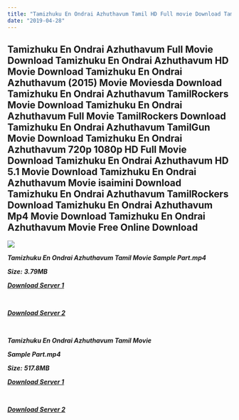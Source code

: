 ```yaml
---
title: "Tamizhuku En Ondrai Azhuthavum Tamil HD Full movie Download Tamizhuku En Ondrai Azhuthavum Tamil HD Movie Download"
date: "2019-04-28"
---
```


## Tamizhuku En Ondrai Azhuthavum Full Movie Download Tamizhuku En Ondrai Azhuthavum HD Movie Download Tamizhuku En Ondrai Azhuthavum (2015) Movie Moviesda Download Tamizhuku En Ondrai Azhuthavum TamilRockers Movie Download Tamizhuku En Ondrai Azhuthavum Full Movie TamilRockers Download Tamizhuku En Ondrai Azhuthavum TamilGun Movie Download Tamizhuku En Ondrai Azhuthavum 720p 1080p HD Full Movie Download Tamizhuku En Ondrai Azhuthavum HD 5.1 Movie Download Tamizhuku En Ondrai Azhuthavum Movie isaimini Download Tamizhuku En Ondrai Azhuthavum TamilRockers Download Tamizhuku En Ondrai Azhuthavum Mp4 Movie Download Tamizhuku En Ondrai Azhuthavum Movie Free Online Download

![](https://images.moviebuff.com/9017c44f-5e8a-49a4-a04e-e91824d4b411?w=1000)

**_Tamizhuku En Ondrai Azhuthavum Tamil Movie Sample Part.mp4_**

**_Size:_** **_3.79MB_**

**_[Download Server 1](http://s1.uptofiles.net//files/Tamil{18b9e36be58349bcedc591cb24b1d58373c4fcb8ec6c90ee99c2d93b5f4aedc9}202015{18b9e36be58349bcedc591cb24b1d58373c4fcb8ec6c90ee99c2d93b5f4aedc9}20Movies/Tamizhuku{18b9e36be58349bcedc591cb24b1d58373c4fcb8ec6c90ee99c2d93b5f4aedc9}20En{18b9e36be58349bcedc591cb24b1d58373c4fcb8ec6c90ee99c2d93b5f4aedc9}20Ondrai{18b9e36be58349bcedc591cb24b1d58373c4fcb8ec6c90ee99c2d93b5f4aedc9}20Azhuthavum{18b9e36be58349bcedc591cb24b1d58373c4fcb8ec6c90ee99c2d93b5f4aedc9}20(2015)/Tamizhuku{18b9e36be58349bcedc591cb24b1d58373c4fcb8ec6c90ee99c2d93b5f4aedc9}20En{18b9e36be58349bcedc591cb24b1d58373c4fcb8ec6c90ee99c2d93b5f4aedc9}20Ondrai{18b9e36be58349bcedc591cb24b1d58373c4fcb8ec6c90ee99c2d93b5f4aedc9}20Azhuthavum{18b9e36be58349bcedc591cb24b1d58373c4fcb8ec6c90ee99c2d93b5f4aedc9}20(640x360)/Tamizhuku{18b9e36be58349bcedc591cb24b1d58373c4fcb8ec6c90ee99c2d93b5f4aedc9}20En{18b9e36be58349bcedc591cb24b1d58373c4fcb8ec6c90ee99c2d93b5f4aedc9}20Ondrai{18b9e36be58349bcedc591cb24b1d58373c4fcb8ec6c90ee99c2d93b5f4aedc9}20Azhuthavum{18b9e36be58349bcedc591cb24b1d58373c4fcb8ec6c90ee99c2d93b5f4aedc9}20HD{18b9e36be58349bcedc591cb24b1d58373c4fcb8ec6c90ee99c2d93b5f4aedc9}20Sample.mp4)_**

**_[  
](http://s1.uptofiles.net//files/Tamil{18b9e36be58349bcedc591cb24b1d58373c4fcb8ec6c90ee99c2d93b5f4aedc9}202015{18b9e36be58349bcedc591cb24b1d58373c4fcb8ec6c90ee99c2d93b5f4aedc9}20Movies/Tamizhuku{18b9e36be58349bcedc591cb24b1d58373c4fcb8ec6c90ee99c2d93b5f4aedc9}20En{18b9e36be58349bcedc591cb24b1d58373c4fcb8ec6c90ee99c2d93b5f4aedc9}20Ondrai{18b9e36be58349bcedc591cb24b1d58373c4fcb8ec6c90ee99c2d93b5f4aedc9}20Azhuthavum{18b9e36be58349bcedc591cb24b1d58373c4fcb8ec6c90ee99c2d93b5f4aedc9}20(2015)/Tamizhuku{18b9e36be58349bcedc591cb24b1d58373c4fcb8ec6c90ee99c2d93b5f4aedc9}20En{18b9e36be58349bcedc591cb24b1d58373c4fcb8ec6c90ee99c2d93b5f4aedc9}20Ondrai{18b9e36be58349bcedc591cb24b1d58373c4fcb8ec6c90ee99c2d93b5f4aedc9}20Azhuthavum{18b9e36be58349bcedc591cb24b1d58373c4fcb8ec6c90ee99c2d93b5f4aedc9}20(640x360)/Tamizhuku{18b9e36be58349bcedc591cb24b1d58373c4fcb8ec6c90ee99c2d93b5f4aedc9}20En{18b9e36be58349bcedc591cb24b1d58373c4fcb8ec6c90ee99c2d93b5f4aedc9}20Ondrai{18b9e36be58349bcedc591cb24b1d58373c4fcb8ec6c90ee99c2d93b5f4aedc9}20Azhuthavum{18b9e36be58349bcedc591cb24b1d58373c4fcb8ec6c90ee99c2d93b5f4aedc9}20HD{18b9e36be58349bcedc591cb24b1d58373c4fcb8ec6c90ee99c2d93b5f4aedc9}20Sample.mp4)_**

**_[Download Server 2](http://s1.uptofiles.net//files/Tamil{18b9e36be58349bcedc591cb24b1d58373c4fcb8ec6c90ee99c2d93b5f4aedc9}202015{18b9e36be58349bcedc591cb24b1d58373c4fcb8ec6c90ee99c2d93b5f4aedc9}20Movies/Tamizhuku{18b9e36be58349bcedc591cb24b1d58373c4fcb8ec6c90ee99c2d93b5f4aedc9}20En{18b9e36be58349bcedc591cb24b1d58373c4fcb8ec6c90ee99c2d93b5f4aedc9}20Ondrai{18b9e36be58349bcedc591cb24b1d58373c4fcb8ec6c90ee99c2d93b5f4aedc9}20Azhuthavum{18b9e36be58349bcedc591cb24b1d58373c4fcb8ec6c90ee99c2d93b5f4aedc9}20(2015)/Tamizhuku{18b9e36be58349bcedc591cb24b1d58373c4fcb8ec6c90ee99c2d93b5f4aedc9}20En{18b9e36be58349bcedc591cb24b1d58373c4fcb8ec6c90ee99c2d93b5f4aedc9}20Ondrai{18b9e36be58349bcedc591cb24b1d58373c4fcb8ec6c90ee99c2d93b5f4aedc9}20Azhuthavum{18b9e36be58349bcedc591cb24b1d58373c4fcb8ec6c90ee99c2d93b5f4aedc9}20(640x360)/Tamizhuku{18b9e36be58349bcedc591cb24b1d58373c4fcb8ec6c90ee99c2d93b5f4aedc9}20En{18b9e36be58349bcedc591cb24b1d58373c4fcb8ec6c90ee99c2d93b5f4aedc9}20Ondrai{18b9e36be58349bcedc591cb24b1d58373c4fcb8ec6c90ee99c2d93b5f4aedc9}20Azhuthavum{18b9e36be58349bcedc591cb24b1d58373c4fcb8ec6c90ee99c2d93b5f4aedc9}20HD{18b9e36be58349bcedc591cb24b1d58373c4fcb8ec6c90ee99c2d93b5f4aedc9}20Sample.mp4)_**

**_[  
](http://s1.uptofiles.net//files/Tamil{18b9e36be58349bcedc591cb24b1d58373c4fcb8ec6c90ee99c2d93b5f4aedc9}202015{18b9e36be58349bcedc591cb24b1d58373c4fcb8ec6c90ee99c2d93b5f4aedc9}20Movies/Tamizhuku{18b9e36be58349bcedc591cb24b1d58373c4fcb8ec6c90ee99c2d93b5f4aedc9}20En{18b9e36be58349bcedc591cb24b1d58373c4fcb8ec6c90ee99c2d93b5f4aedc9}20Ondrai{18b9e36be58349bcedc591cb24b1d58373c4fcb8ec6c90ee99c2d93b5f4aedc9}20Azhuthavum{18b9e36be58349bcedc591cb24b1d58373c4fcb8ec6c90ee99c2d93b5f4aedc9}20(2015)/Tamizhuku{18b9e36be58349bcedc591cb24b1d58373c4fcb8ec6c90ee99c2d93b5f4aedc9}20En{18b9e36be58349bcedc591cb24b1d58373c4fcb8ec6c90ee99c2d93b5f4aedc9}20Ondrai{18b9e36be58349bcedc591cb24b1d58373c4fcb8ec6c90ee99c2d93b5f4aedc9}20Azhuthavum{18b9e36be58349bcedc591cb24b1d58373c4fcb8ec6c90ee99c2d93b5f4aedc9}20(640x360)/Tamizhuku{18b9e36be58349bcedc591cb24b1d58373c4fcb8ec6c90ee99c2d93b5f4aedc9}20En{18b9e36be58349bcedc591cb24b1d58373c4fcb8ec6c90ee99c2d93b5f4aedc9}20Ondrai{18b9e36be58349bcedc591cb24b1d58373c4fcb8ec6c90ee99c2d93b5f4aedc9}20Azhuthavum{18b9e36be58349bcedc591cb24b1d58373c4fcb8ec6c90ee99c2d93b5f4aedc9}20HD{18b9e36be58349bcedc591cb24b1d58373c4fcb8ec6c90ee99c2d93b5f4aedc9}20Sample.mp4)_**

**_Tamizhuku En Ondrai Azhuthavum Tamil Movie_**

**_Sample Part.mp4_**

**_Size:_** **_517.8MB_**

**_[Download Server 1](http://s1.uptofiles.net//files/Tamil{18b9e36be58349bcedc591cb24b1d58373c4fcb8ec6c90ee99c2d93b5f4aedc9}202015{18b9e36be58349bcedc591cb24b1d58373c4fcb8ec6c90ee99c2d93b5f4aedc9}20Movies/Tamizhuku{18b9e36be58349bcedc591cb24b1d58373c4fcb8ec6c90ee99c2d93b5f4aedc9}20En{18b9e36be58349bcedc591cb24b1d58373c4fcb8ec6c90ee99c2d93b5f4aedc9}20Ondrai{18b9e36be58349bcedc591cb24b1d58373c4fcb8ec6c90ee99c2d93b5f4aedc9}20Azhuthavum{18b9e36be58349bcedc591cb24b1d58373c4fcb8ec6c90ee99c2d93b5f4aedc9}20(2015)/Tamizhuku{18b9e36be58349bcedc591cb24b1d58373c4fcb8ec6c90ee99c2d93b5f4aedc9}20En{18b9e36be58349bcedc591cb24b1d58373c4fcb8ec6c90ee99c2d93b5f4aedc9}20Ondrai{18b9e36be58349bcedc591cb24b1d58373c4fcb8ec6c90ee99c2d93b5f4aedc9}20Azhuthavum{18b9e36be58349bcedc591cb24b1d58373c4fcb8ec6c90ee99c2d93b5f4aedc9}20(640x360)/Tamizhuku{18b9e36be58349bcedc591cb24b1d58373c4fcb8ec6c90ee99c2d93b5f4aedc9}20En{18b9e36be58349bcedc591cb24b1d58373c4fcb8ec6c90ee99c2d93b5f4aedc9}20Ondrai{18b9e36be58349bcedc591cb24b1d58373c4fcb8ec6c90ee99c2d93b5f4aedc9}20Azhuthavum{18b9e36be58349bcedc591cb24b1d58373c4fcb8ec6c90ee99c2d93b5f4aedc9}20HD.mp4)_**

**_[  
](http://s1.uptofiles.net//files/Tamil{18b9e36be58349bcedc591cb24b1d58373c4fcb8ec6c90ee99c2d93b5f4aedc9}202015{18b9e36be58349bcedc591cb24b1d58373c4fcb8ec6c90ee99c2d93b5f4aedc9}20Movies/Tamizhuku{18b9e36be58349bcedc591cb24b1d58373c4fcb8ec6c90ee99c2d93b5f4aedc9}20En{18b9e36be58349bcedc591cb24b1d58373c4fcb8ec6c90ee99c2d93b5f4aedc9}20Ondrai{18b9e36be58349bcedc591cb24b1d58373c4fcb8ec6c90ee99c2d93b5f4aedc9}20Azhuthavum{18b9e36be58349bcedc591cb24b1d58373c4fcb8ec6c90ee99c2d93b5f4aedc9}20(2015)/Tamizhuku{18b9e36be58349bcedc591cb24b1d58373c4fcb8ec6c90ee99c2d93b5f4aedc9}20En{18b9e36be58349bcedc591cb24b1d58373c4fcb8ec6c90ee99c2d93b5f4aedc9}20Ondrai{18b9e36be58349bcedc591cb24b1d58373c4fcb8ec6c90ee99c2d93b5f4aedc9}20Azhuthavum{18b9e36be58349bcedc591cb24b1d58373c4fcb8ec6c90ee99c2d93b5f4aedc9}20(640x360)/Tamizhuku{18b9e36be58349bcedc591cb24b1d58373c4fcb8ec6c90ee99c2d93b5f4aedc9}20En{18b9e36be58349bcedc591cb24b1d58373c4fcb8ec6c90ee99c2d93b5f4aedc9}20Ondrai{18b9e36be58349bcedc591cb24b1d58373c4fcb8ec6c90ee99c2d93b5f4aedc9}20Azhuthavum{18b9e36be58349bcedc591cb24b1d58373c4fcb8ec6c90ee99c2d93b5f4aedc9}20HD.mp4)_**

**_[Download Server 2](http://s1.uptofiles.net//files/Tamil{18b9e36be58349bcedc591cb24b1d58373c4fcb8ec6c90ee99c2d93b5f4aedc9}202015{18b9e36be58349bcedc591cb24b1d58373c4fcb8ec6c90ee99c2d93b5f4aedc9}20Movies/Tamizhuku{18b9e36be58349bcedc591cb24b1d58373c4fcb8ec6c90ee99c2d93b5f4aedc9}20En{18b9e36be58349bcedc591cb24b1d58373c4fcb8ec6c90ee99c2d93b5f4aedc9}20Ondrai{18b9e36be58349bcedc591cb24b1d58373c4fcb8ec6c90ee99c2d93b5f4aedc9}20Azhuthavum{18b9e36be58349bcedc591cb24b1d58373c4fcb8ec6c90ee99c2d93b5f4aedc9}20(2015)/Tamizhuku{18b9e36be58349bcedc591cb24b1d58373c4fcb8ec6c90ee99c2d93b5f4aedc9}20En{18b9e36be58349bcedc591cb24b1d58373c4fcb8ec6c90ee99c2d93b5f4aedc9}20Ondrai{18b9e36be58349bcedc591cb24b1d58373c4fcb8ec6c90ee99c2d93b5f4aedc9}20Azhuthavum{18b9e36be58349bcedc591cb24b1d58373c4fcb8ec6c90ee99c2d93b5f4aedc9}20(640x360)/Tamizhuku{18b9e36be58349bcedc591cb24b1d58373c4fcb8ec6c90ee99c2d93b5f4aedc9}20En{18b9e36be58349bcedc591cb24b1d58373c4fcb8ec6c90ee99c2d93b5f4aedc9}20Ondrai{18b9e36be58349bcedc591cb24b1d58373c4fcb8ec6c90ee99c2d93b5f4aedc9}20Azhuthavum{18b9e36be58349bcedc591cb24b1d58373c4fcb8ec6c90ee99c2d93b5f4aedc9}20HD.mp4)_**
